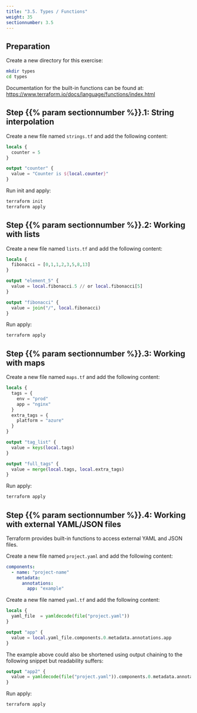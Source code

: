 ```yaml
---
title: "3.5. Types / Functions"
weight: 35
sectionnumber: 3.5
---
```



## Preparation

Create a new directory for this exercise:

```bash
mkdir types
cd types
```

Documentation for the built-in functions can be found at:
https://www.terraform.io/docs/language/functions/index.html


## Step {{% param sectionnumber %}}.1: String interpolation

Create a new file named `strings.tf` and add the following content:

```terraform
locals {
  counter = 5
}

output "counter" {
  value = "Counter is ${local.counter}"
}
```

Run init and apply:

```bash
terraform init
terraform apply
```


## Step {{% param sectionnumber %}}.2: Working with lists

Create a new file named `lists.tf` and add the following content:

```terraform
locals {
  fibonacci = [0,1,1,2,3,5,8,13]
}

output "element_5" {
  value = local.fibonacci.5 // or local.fibonacci[5]
}

output "fibonacci" {
  value = join("/", local.fibonacci)
}
```

Run apply:

```bash
terraform apply
```


## Step {{% param sectionnumber %}}.3: Working with maps

Create a new file named `maps.tf` and add the following content:

```terraform
locals {
  tags = {
    env = "prod"
    app = "nginx"
  }
  extra_tags = {
    platform = "azure"
  }
}

output "tag_list" {
  value = keys(local.tags)
}

output "full_tags" {
  value = merge(local.tags, local.extra_tags)
}
```

Run apply:

```bash
terraform apply
```


## Step {{% param sectionnumber %}}.4: Working with external YAML/JSON files

Terraform provides built-in functions to access external YAML and JSON files.

Create a new file named `project.yaml` and add the following content:

```yaml
components:
  - name: "project-name"
    metadata:
      annotations:
        app: "example"
```

Create a new file named `yaml.tf` and add the following content:

```terraform
locals {
  yaml_file  = yamldecode(file("project.yaml"))
}

output "app" {
  value = local.yaml_file.components.0.metadata.annotations.app
}
```

The example above could also be shortened using output chaining to the following snippet
but readability suffers:

```terraform
output "app2" {
  value = yamldecode(file("project.yaml")).components.0.metadata.annotations.app
}
```

Run apply:

```bash
terraform apply
```
